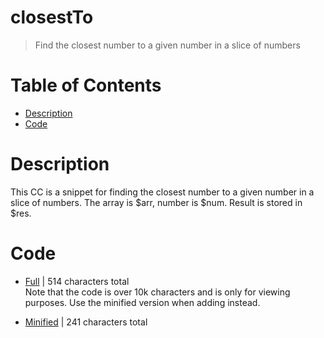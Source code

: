 # closestTo
> Find the closest number to a given number in a slice of numbers

# Table of Contents
* [Description](#Description)
* [Code](#Code)

# Description
This CC is a snippet for finding the closest number to a given number in a slice of numbers.
The array is $arr, number is $num. Result is stored in $res.

# Code
* [Full](./closestTo/closestTo.cc.go) | 514
 characters total<br>
Note that the code is over 10k characters and is only for viewing purposes. Use the minified version when adding instead.

* [Minified](./closestTo.minified.go) | 241
 characters total<br>